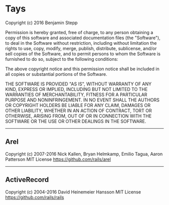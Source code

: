 # Tays
Copyright (c) 2016 Benjamin Stepp

Permission is hereby granted, free of charge, to any person obtaining
a copy of this software and associated documentation files (the
"Software"), to deal in the Software without restriction, including
without limitation the rights to use, copy, modify, merge, publish,
distribute, sublicense, and/or sell copies of the Software, and to
permit persons to whom the Software is furnished to do so, subject to
the following conditions:

The above copyright notice and this permission notice shall be
included in all copies or substantial portions of the Software.

THE SOFTWARE IS PROVIDED "AS IS", WITHOUT WARRANTY OF ANY KIND,
EXPRESS OR IMPLIED, INCLUDING BUT NOT LIMITED TO THE WARRANTIES OF
MERCHANTABILITY, FITNESS FOR A PARTICULAR PURPOSE AND
NONINFRINGEMENT. IN NO EVENT SHALL THE AUTHORS OR COPYRIGHT HOLDERS BE
LIABLE FOR ANY CLAIM, DAMAGES OR OTHER LIABILITY, WHETHER IN AN ACTION
OF CONTRACT, TORT OR OTHERWISE, ARISING FROM, OUT OF OR IN CONNECTION
WITH THE SOFTWARE OR THE USE OR OTHER DEALINGS IN THE SOFTWARE.

---
## Arel
Copyright (c) 2007-2016 Nick Kallen, Bryan Helmkamp, Emilio Tagua, Aaron Patterson
MIT License https://github.com/rails/arel

---
## ActiveRecord
Copyright (c) 2004-2016 David Heinemeier Hansson
MIT License https://github.com/rails/rails
